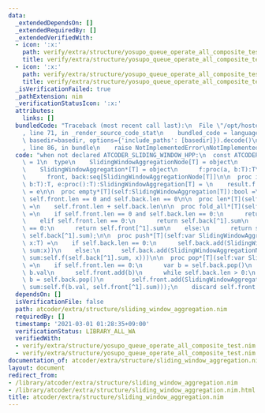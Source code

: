 ```yaml
---
data:
  _extendedDependsOn: []
  _extendedRequiredBy: []
  _extendedVerifiedWith:
  - icon: ':x:'
    path: verify/extra/structure/yosupo_queue_operate_all_composite_test.nim
    title: verify/extra/structure/yosupo_queue_operate_all_composite_test.nim
  - icon: ':x:'
    path: verify/extra/structure/yosupo_queue_operate_all_composite_test.nim
    title: verify/extra/structure/yosupo_queue_operate_all_composite_test.nim
  _isVerificationFailed: true
  _pathExtension: nim
  _verificationStatusIcon: ':x:'
  attributes:
    links: []
  bundledCode: "Traceback (most recent call last):\n  File \"/opt/hostedtoolcache/Python/3.10.0/x64/lib/python3.10/site-packages/onlinejudge_verify/documentation/build.py\"\
    , line 71, in _render_source_code_stat\n    bundled_code = language.bundle(stat.path,\
    \ basedir=basedir, options={'include_paths': [basedir]}).decode()\n  File \"/opt/hostedtoolcache/Python/3.10.0/x64/lib/python3.10/site-packages/onlinejudge_verify/languages/nim.py\"\
    , line 86, in bundle\n    raise NotImplementedError\nNotImplementedError\n"
  code: "when not declared ATCODER_SLIDING_WINDOW_HPP:\n  const ATCODER_SLIDING_WINDOW_HPP*\
    \ = 1\n  type\n    SlidingWindowAggregationNode[T] = object\n      val, sum:T\n\
    \    SlidingWindowAggregation*[T] = object\n      f:proc(a, b:T):T\n      e:proc():T\n\
    \      front, back:seq[SlidingWindowAggregationNode[T]]\n\n  proc initSlidingWindowAggregation*[T](f:proc(a,\
    \ b:T):T, e:proc():T):SlidingWindowAggregation[T] = \n    result.f = f\n    result.e\
    \ = e\n\n  proc empty*[T](self:SlidingWindowAggregation[T]):bool =\n    return\
    \ self.front.len == 0 and self.back.len == 0\n\n  proc len*[T](self:SlidingWindowAggregation[T]):int\
    \ =\n    self.front.len + self.back.len\n\n  proc fold_all*[T](self:SlidingWindowAggregation[T]):T\
    \ =\n    if self.front.len == 0 and self.back.len == 0:\n      return self.e()\n\
    \    elif self.front.len == 0:\n      return self.back[^1].sum\n    elif self.back.len\
    \ == 0:\n      return self.front[^1].sum\n    else:\n      return self.f(self.front[^1].sum,\
    \ self.back[^1].sum);\n\n  proc push*[T](self:var SlidingWindowAggregation[T],\
    \ x:T) =\n    if self.back.len == 0:\n      self.back.add(SlidingWindowAggregationNode[T](val:x,\
    \ sum:x))\n    else:\n      self.back.add(SlidingWindowAggregationNode[T](val:x,\
    \ sum:self.f(self.back[^1].sum, x)))\n\n  proc pop*[T](self:var SlidingWindowAggregation[T])\
    \ =\n    if self.front.len == 0:\n      var b = self.back.pop()\n      b.sum =\
    \ b.val\n      self.front.add(b)\n      while self.back.len > 0:\n        let\
    \ b = self.back.pop()\n        self.front.add(SlidingWindowAggregationNode[T](val:b.val,\
    \ sum:self.f(b.val, self.front[^1].sum)));\n    discard self.front.pop()\n"
  dependsOn: []
  isVerificationFile: false
  path: atcoder/extra/structure/sliding_window_aggregation.nim
  requiredBy: []
  timestamp: '2021-03-01 01:28:35+09:00'
  verificationStatus: LIBRARY_ALL_WA
  verifiedWith:
  - verify/extra/structure/yosupo_queue_operate_all_composite_test.nim
  - verify/extra/structure/yosupo_queue_operate_all_composite_test.nim
documentation_of: atcoder/extra/structure/sliding_window_aggregation.nim
layout: document
redirect_from:
- /library/atcoder/extra/structure/sliding_window_aggregation.nim
- /library/atcoder/extra/structure/sliding_window_aggregation.nim.html
title: atcoder/extra/structure/sliding_window_aggregation.nim
---
```

